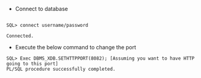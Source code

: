 *  Connect to database 
~~~

SQL> connect username/password

Connected.
~~~

*  Execute the below command to change the port

~~~
SQL> Exec DBMS_XDB.SETHTTPPORT(8082); [Assuming you want to have HTTP going to this port]    
PL/SQL procedure successfully completed.
~~~
